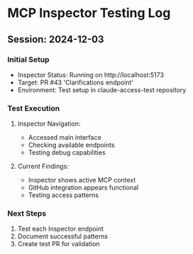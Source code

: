 # MCP Inspector Testing Log

## Session: 2024-12-03

### Initial Setup
- Inspector Status: Running on http://localhost:5173
- Target: PR #43 'Clarifications endpoint'
- Environment: Test setup in claude-access-test repository

### Test Execution
1. Inspector Navigation:
   - Accessed main interface
   - Checking available endpoints
   - Testing debug capabilities

2. Current Findings:
   - Inspector shows active MCP context
   - GitHub integration appears functional
   - Testing access patterns

### Next Steps
1. Test each Inspector endpoint
2. Document successful patterns
3. Create test PR for validation